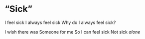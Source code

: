 # “Sick”

I feel sick
I always feel sick
Why do I always feel sick?

I wish there was
Someone for me
So I can feel sick
Not sick *alone*


